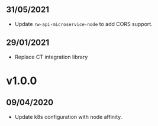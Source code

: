 ## 31/05/2021

- Update `rw-api-microservice-node` to add CORS support.

## 29/01/2021

- Replace CT integration library

# v1.0.0

## 09/04/2020

- Update k8s configuration with node affinity.
